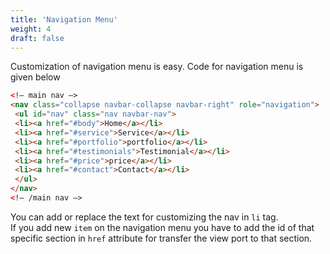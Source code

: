 ```yaml
---
title: 'Navigation Menu'
weight: 4
draft: false
---
```

Customization of navigation menu is easy. Code for navigation menu is given below

```html
<!– main nav –>
<nav class="collapse navbar-collapse navbar-right" role="navigation">
 <ul id="nav" class="nav navbar-nav">
 <li><a href="#body">Home</a></li>
 <li><a href="#service">Service</a></li>
 <li><a href="#portfolio">portfolio</a></li>
 <li><a href="#testimonials">Testimonial</a></li>
 <li><a href="#price">price</a></li>
 <li><a href="#contact">Contact</a></li>
 </ul>
</nav>
<!– /main nav –>
```

You can add or replace the text for customizing the nav in `li` tag.  
If you add new `item` on the navigation menu you have to add the id of that specific section in `href` attribute for transfer the view port to that section.